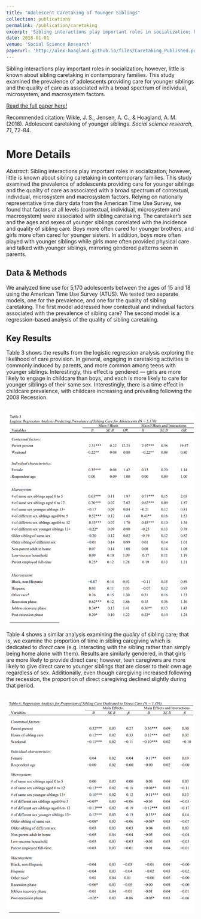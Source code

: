 ```yaml
---
title: "Adolescent Caretaking of Younger Siblings"
collection: publications
permalink: /publication/caretaking
excerpt: 'Sibling interactions play important roles in socialization; however, little is known about sibling caretaking in contemporary families. This study examined the prevalence of adolescents providing care for younger siblings and the quality of care as associated with a broad spectrum of individual, microsystem, and macrosystem factors.'
date: 2018-01-01
venue: 'Social Science Research'
paperurl: 'http://alex-hoagland.github.io/files/Caretaking_Published.pdf'
---
```

Sibling interactions play important roles in socialization; however, little is known about sibling caretaking in contemporary families. This study examined the prevalence of adolescents providing care for younger siblings and the quality of care as associated with a broad spectrum of individual, microsystem, and macrosystem factors.

[Read the full paper here!](http://alex-hoagland.github.io/files/Caretaking_Published.pdf)

Recommended citation: Wikle, J. S., Jensen, A. C., & Hoagland, A. M. (2018). Adolescent caretaking of younger siblings. *Social science research, 71*, 72-84.

More Details
=====

*Abstract*: Sibling interactions play important roles in socialization; however, little is known about sibling caretaking in contemporary families. This study examined the prevalence of adolescents providing care for younger siblings and the quality of care as associated with a broad spectrum of contextual, individual, microsystem and macrosystem factors. Relying on nationally representative time diary data from the American Time Use Survey, we found that factors at all levels (contextual, individual, microsystem and macrosystem) were associated with sibling caretaking. The caretaker’s sex and the ages and sexes of younger siblings correlated with the incidence and quality of sibling care. Boys more often cared for younger brothers, and girls more often cared for younger sisters. In addition, boys more often played with younger siblings while girls more often provided physical care and talked with younger siblings, mirroring gendered patterns seen in parents.

Data & Methods
-----
We analyzed time use for 5,170 adolescents between the ages of 15 and 18 using the American Time Use Survey (ATUS). We tested two separate models, one for the prevalence, and one for the quality of sibling caretaking. The first model addressed how contextual and individual factors associated with the prevalence of sibling care? The second model is a regression-based analysis of the quality of sibling caretaking. 

Key Results
-----
Table 3 shows the results from the logistic regression analysis exploring the likelihood of care provision. In general, engaging in caretaking activities is commonly induced by parents, and more common among teens with younger siblings. Interestingly, this effect is gendered &mdash; girls are more likely to engage in childcare than boys, and each is more likely to care for younger siblings of their same sex. Interestingly, there is a time effect in childcare prevalence, with childcare increasing and prevailing following the 2008 Recession. 

<br/><img src='/images/Caretaking_Logit.PNG' width="600">

Table 4 shows a similar analysis examining the *quality* of sibling care; that is, we examine the proportion of time in sibling caregiving which is dedicated to *direct* care (e.g. interacting with the sibling rather than simply being home alone with them). Results are similarly gendered, in that girls are more likely to provide direct care; however, teen caregivers are more likely to give direct care to younger siblings that are closer to their own age regardless of sex. Additionally, even though caregiving increased following the recession, the proportion of direct caregiving declined slightly during that period. 

<br/><img src='/images/Caretaking_OLS.PNG' width="600">
